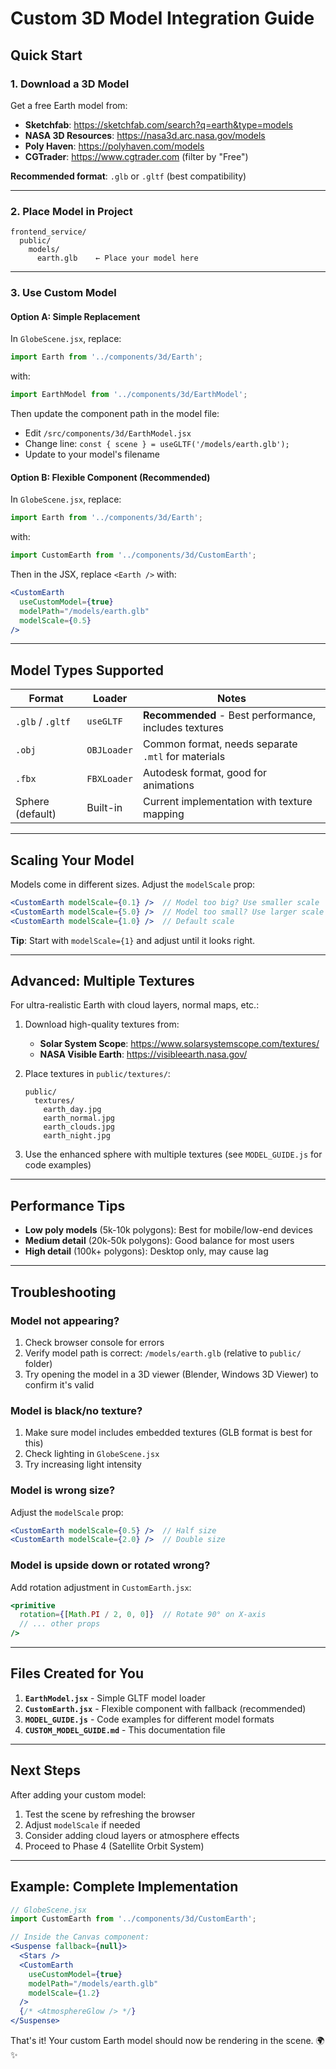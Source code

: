 # Custom 3D Model Integration Guide

## Quick Start

### 1. **Download a 3D Model**
Get a free Earth model from:
- **Sketchfab**: https://sketchfab.com/search?q=earth&type=models
- **NASA 3D Resources**: https://nasa3d.arc.nasa.gov/models
- **Poly Haven**: https://polyhaven.com/models
- **CGTrader**: https://www.cgtrader.com (filter by "Free")

**Recommended format**: `.glb` or `.gltf` (best compatibility)

---

### 2. **Place Model in Project**
```
frontend_service/
  public/
    models/
      earth.glb    ← Place your model here
```

---

### 3. **Use Custom Model**

#### **Option A: Simple Replacement**
In `GlobeScene.jsx`, replace:
```jsx
import Earth from '../components/3d/Earth';
```
with:
```jsx
import EarthModel from '../components/3d/EarthModel';
```

Then update the component path in the model file:
- Edit `/src/components/3d/EarthModel.jsx`
- Change line: `const { scene } = useGLTF('/models/earth.glb');`
- Update to your model's filename

#### **Option B: Flexible Component (Recommended)**
In `GlobeScene.jsx`, replace:
```jsx
import Earth from '../components/3d/Earth';
```
with:
```jsx
import CustomEarth from '../components/3d/CustomEarth';
```

Then in the JSX, replace `<Earth />` with:
```jsx
<CustomEarth 
  useCustomModel={true} 
  modelPath="/models/earth.glb"
  modelScale={0.5}
/>
```

---

## Model Types Supported

| Format | Loader | Notes |
|--------|--------|-------|
| `.glb` / `.gltf` | `useGLTF` | **Recommended** - Best performance, includes textures |
| `.obj` | `OBJLoader` | Common format, needs separate `.mtl` for materials |
| `.fbx` | `FBXLoader` | Autodesk format, good for animations |
| Sphere (default) | Built-in | Current implementation with texture mapping |

---

## Scaling Your Model

Models come in different sizes. Adjust the `modelScale` prop:

```jsx
<CustomEarth modelScale={0.1} />  // Model too big? Use smaller scale
<CustomEarth modelScale={5.0} />  // Model too small? Use larger scale
<CustomEarth modelScale={1.0} />  // Default scale
```

**Tip**: Start with `modelScale={1}` and adjust until it looks right.

---

## Advanced: Multiple Textures

For ultra-realistic Earth with cloud layers, normal maps, etc.:

1. Download high-quality textures from:
   - **Solar System Scope**: https://www.solarsystemscope.com/textures/
   - **NASA Visible Earth**: https://visibleearth.nasa.gov/

2. Place textures in `public/textures/`:
   ```
   public/
     textures/
       earth_day.jpg
       earth_normal.jpg
       earth_clouds.jpg
       earth_night.jpg
   ```

3. Use the enhanced sphere with multiple textures (see `MODEL_GUIDE.js` for code examples)

---

## Performance Tips

- **Low poly models** (5k-10k polygons): Best for mobile/low-end devices
- **Medium detail** (20k-50k polygons): Good balance for most users
- **High detail** (100k+ polygons): Desktop only, may cause lag

---

## Troubleshooting

### Model not appearing?
1. Check browser console for errors
2. Verify model path is correct: `/models/earth.glb` (relative to `public/` folder)
3. Try opening the model in a 3D viewer (Blender, Windows 3D Viewer) to confirm it's valid

### Model is black/no texture?
1. Make sure model includes embedded textures (GLB format is best for this)
2. Check lighting in `GlobeScene.jsx`
3. Try increasing light intensity

### Model is wrong size?
Adjust the `modelScale` prop:
```jsx
<CustomEarth modelScale={0.5} />  // Half size
<CustomEarth modelScale={2.0} />  // Double size
```

### Model is upside down or rotated wrong?
Add rotation adjustment in `CustomEarth.jsx`:
```jsx
<primitive 
  rotation={[Math.PI / 2, 0, 0]}  // Rotate 90° on X-axis
  // ... other props
/>
```

---

## Files Created for You

1. **`EarthModel.jsx`** - Simple GLTF model loader
2. **`CustomEarth.jsx`** - Flexible component with fallback (recommended)
3. **`MODEL_GUIDE.js`** - Code examples for different model formats
4. **`CUSTOM_MODEL_GUIDE.md`** - This documentation file

---

## Next Steps

After adding your custom model:
1. Test the scene by refreshing the browser
2. Adjust `modelScale` if needed
3. Consider adding cloud layers or atmosphere effects
4. Proceed to Phase 4 (Satellite Orbit System)

---

## Example: Complete Implementation

```jsx
// GlobeScene.jsx
import CustomEarth from '../components/3d/CustomEarth';

// Inside the Canvas component:
<Suspense fallback={null}>
  <Stars />
  <CustomEarth 
    useCustomModel={true}
    modelPath="/models/earth.glb"
    modelScale={1.2}
  />
  {/* <AtmosphereGlow /> */}
</Suspense>
```

That's it! Your custom Earth model should now be rendering in the scene. 🌍✨
